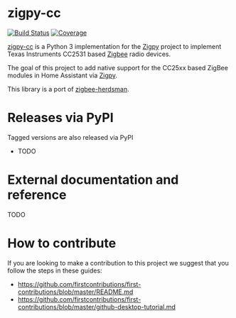 # zigpy-cc

[![Build Status](https://travis-ci.org/sanyatuning/zigpy-cc.svg?branch=master)](https://travis-ci.org/sanyatuning/zigpy-cc)
[![Coverage](https://coveralls.io/repos/github/sanyatuning/zigpy-cc/badge.svg?branch=master)](https://coveralls.io/github/sanyatuning/zigpy-cc?branch=master)

[zigpy-cc](https://github.com/sanyatuning/zigpy-cc) is a Python 3 implementation for the [Zigpy](https://github.com/zigpy/) project to implement Texas Instruments CC2531 based [Zigbee](https://www.zigbee.org) radio devices.

The goal of this project to add native support for the CC25xx based ZigBee modules in Home Assistant via [Zigpy](https://github.com/zigpy/).

This library is a port of [zigbee-herdsman](https://github.com/Koenkk/zigbee-herdsman).

# Releases via PyPI
Tagged versions are also released via PyPI

- TODO

# External documentation and reference

TODO

# How to contribute

If you are looking to make a contribution to this project we suggest that you follow the steps in these guides:
- https://github.com/firstcontributions/first-contributions/blob/master/README.md
- https://github.com/firstcontributions/first-contributions/blob/master/github-desktop-tutorial.md
